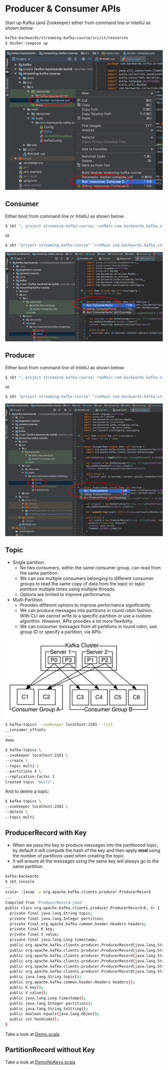 # Producer & Consumer APIs

Start up Kafka (and Zookeeper) either from command line or IntelliJ as shown below:

```bash
kafka-backwards/streaming-kafka-course/src/it/resources
$ docker-compose up
```

![IntelliJ kafka](images/intellij-kafka.png)

## Consumer

Either boot from command line or IntelliJ as shown below:

```bash
$ sbt "; project streaming-kafka-course; runMain com.backwards.kafka.streaming.demo.ConsumerDemo"
```

or

```bash
$ sbt "project streaming-kafka-course" "runMain com.backwards.kafka.streaming.demo.ConsumerDemo"
```

![Consumer run](images/consumer-run.png)

## Producer

Either boot from command line of IntelliJ as shown below:

```bash
$ sbt "; project streaming-kafka-course; runMain com.backwards.kafka.streaming.demo.ProducerDemo"
```

or

```bash
$ sbt "project streaming-kafka-course" "runMain com.backwards.kafka.streaming.demo.ProducerDemo"
```

![Producer run](images/producer-run.png)

## Topic

- Single partition:
  - No two consumers, within the same consumer group, can read from the same partition.
  - We can use multiple consumers belonging to different consumer groups to read the same copy of data from the *topic* or *topic partition* multiple times using multiple threads.
  - Options are limited to improve performance.
- Multi-Partition:
  - Provides different options to improve performance significantly.
  - We can produce messages into partitions in round robin fashion. With CLI we cannot write to a specific partition or use a custom algorithm. However, APIs provides a lot more flexibility.
  - We can consumer messages from all partitions in round robin, use group ID or specify a partition, via APIs.

![Consumer groups](images/consumer-group.png)

```bash
$ kafka-topics --zookeeper localhost:2181 --list 
__consumer_offsets
...
demo
```

```bash
$ kafka-topics \
--zookeeper localhost:2181 \
--create \
--topic multi \
--partitions 4 \
--replication-factor 1
Created topic "multi".
```

And to delete a topic:

```bash
$ kafka-topics \
--zookeeper localhost:2181 \
--delete \
--topic multi
```

## ProducerRecord with Key

- When we pass the key to produce messages into the partitioned topic, by default it will compute the hash of the key and then apply **mod** using the number of partitions used when creating the topic.
- It will ensure all the messages using the same key will always go to the same partition.

```bash
kafka-backwards
$ sbt console
...
scala> :javap -p org.apache.kafka.clients.producer.ProducerRecord
...
Compiled from "ProducerRecord.java"
public class org.apache.kafka.clients.producer.ProducerRecord<K, V> {
  private final java.lang.String topic;
  private final java.lang.Integer partition;
  private final org.apache.kafka.common.header.Headers headers;
  private final K key;
  private final V value;
  private final java.lang.Long timestamp;
  public org.apache.kafka.clients.producer.ProducerRecord(java.lang.String, java.lang.Integer, java.lang.Long, K, V, java.lang.Iterable<org.apache.kafka.common.header.Header>);
  public org.apache.kafka.clients.producer.ProducerRecord(java.lang.String, java.lang.Integer, java.lang.Long, K, V);
  public org.apache.kafka.clients.producer.ProducerRecord(java.lang.String, java.lang.Integer, K, V, java.lang.Iterable<org.apache.kafka.common.header.Header>);
  public org.apache.kafka.clients.producer.ProducerRecord(java.lang.String, java.lang.Integer, K, V);
  public org.apache.kafka.clients.producer.ProducerRecord(java.lang.String, K, V);
  public org.apache.kafka.clients.producer.ProducerRecord(java.lang.String, V);
  public java.lang.String topic();
  public org.apache.kafka.common.header.Headers headers();
  public K key();
  public V value();
  public java.lang.Long timestamp();
  public java.lang.Integer partition();
  public java.lang.String toString();
  public boolean equals(java.lang.Object);
  public int hashCode();
}
```

Take a look at [Demo.scala](../src/main/scala/com/backwards/kafka/streaming/demo/Demo.scala).

## PartitionRecord without Key

Take a look at [DemoNoKeys.scala](../src/main/scala/com/backwards/kafka/streaming/demo/DemoNoKeys.scala)